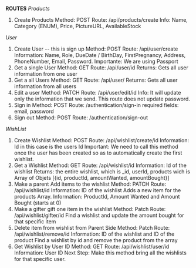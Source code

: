 **ROUTES**
_Products_

1. Create Products
   Method: POST
   Route: /api/products/create
   Info: Name, Category (ENUM), Price, PictureURL, AvailableStock

_User_

1. Create User -- this is sign up
   Method: POST
   Route: /api/user/create
   Information: Name, Role, DueDate / BirthDay, FirstPregnancy, Address, PhoneNumber, Email, Password.
   Importante: We are using Passport
2. Get a single User
   Method: GET
   Route: /api/user/id
   Returns: Gets all user information from one user
3. Get a all Users
   Method: GET
   Route: /api/user/
   Returns: Gets all user information from all users
4. Edit a user
   Method: PATCH
   Route: /api/user/edit/id
   Info: It will update only the information that we send. This route does not update password.
5. Sign in
   Method: POST
   Route: /authentication/sign-in
   required fields: email, password
6. Sign out
   Method: POST
   Route: /authentication/sign-out

_WishList_

1. Create Wishlist
   Method: POST
   Route: /api/wishlist/create/id
   Information: Id in this case is the users Id
   Important: We need to call this method once the user has been created so as to automatically create the first wishlist.
2. Get a Wishlist
   Method: GET
   Route: /api/wishlist/id
   Information: Id of the wishlist
   Returns: the entire wishlist, which is \_id, userId, products wich is Array of Objets [{id, productId, amountWanted, amountBought}]
3. Make a parent Add items to the wishlist
   Method: PATCH
   Route: /api/wishlist/id
   Information: ID of the wishlist
   Adds a new item for the products Array.
   Information: ProductId, Amount Wanted and Amount Bought (starts at 0)
4. Make a gifter gift one item in the wishlist
   Method: Patch
   Route: /api/wishlist/gifter/id
   Find a wishlist and update the amount bought for that specific item
5. Delete item from wishlist from Parent Side
   Method: Patch
   Route: /api/wishlist/remove/id
   Information: ID of the wishlist and ID of the product
   Find a wishlist by id and remove the product from the array
6. Get Wishlist by User ID
   Method: GET
   Route: /api/wishlist/user/id
   Information: User ID
   Next Step: Make this method bring all the wishlists for that specific user.
